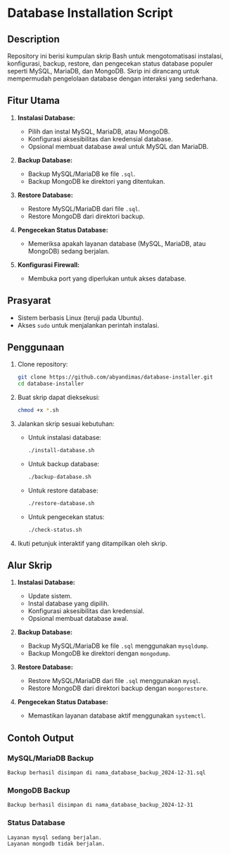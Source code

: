 # Database Installation Script

## Description
Repository ini berisi kumpulan skrip Bash untuk mengotomatisasi instalasi, konfigurasi, backup, restore, dan pengecekan status database populer seperti MySQL, MariaDB, dan MongoDB. Skrip ini dirancang untuk mempermudah pengelolaan database dengan interaksi yang sederhana.

## Fitur Utama
1. **Instalasi Database:**
   - Pilih dan instal MySQL, MariaDB, atau MongoDB.
   - Konfigurasi aksesibilitas dan kredensial database.
   - Opsional membuat database awal untuk MySQL dan MariaDB.

2. **Backup Database:**
   - Backup MySQL/MariaDB ke file `.sql`.
   - Backup MongoDB ke direktori yang ditentukan.

3. **Restore Database:**
   - Restore MySQL/MariaDB dari file `.sql`.
   - Restore MongoDB dari direktori backup.

4. **Pengecekan Status Database:**
   - Memeriksa apakah layanan database (MySQL, MariaDB, atau MongoDB) sedang berjalan.

5. **Konfigurasi Firewall:**
   - Membuka port yang diperlukan untuk akses database.

## Prasyarat
- Sistem berbasis Linux (teruji pada Ubuntu).
- Akses `sudo` untuk menjalankan perintah instalasi.

## Penggunaan
1. Clone repository:
   ```bash
   git clone https://github.com/abyandimas/database-installer.git
   cd database-installer
   ```

2. Buat skrip dapat dieksekusi:
   ```bash
   chmod +x *.sh
   ```

3. Jalankan skrip sesuai kebutuhan:

   - Untuk instalasi database:
     ```bash
     ./install-database.sh
     ```
   - Untuk backup database:
     ```bash
     ./backup-database.sh
     ```
   - Untuk restore database:
     ```bash
     ./restore-database.sh
     ```
   - Untuk pengecekan status:
     ```bash
     ./check-status.sh
     ```

4. Ikuti petunjuk interaktif yang ditampilkan oleh skrip.

## Alur Skrip
1. **Instalasi Database:**
   - Update sistem.
   - Instal database yang dipilih.
   - Konfigurasi aksesibilitas dan kredensial.
   - Opsional membuat database awal.

2. **Backup Database:**
   - Backup MySQL/MariaDB ke file `.sql` menggunakan `mysqldump`.
   - Backup MongoDB ke direktori dengan `mongodump`.

3. **Restore Database:**
   - Restore MySQL/MariaDB dari file `.sql` menggunakan `mysql`.
   - Restore MongoDB dari direktori backup dengan `mongorestore`.

4. **Pengecekan Status Database:**
   - Memastikan layanan database aktif menggunakan `systemctl`.

## Contoh Output
### MySQL/MariaDB Backup
```
Backup berhasil disimpan di nama_database_backup_2024-12-31.sql
```

### MongoDB Backup
```
Backup berhasil disimpan di nama_database_backup_2024-12-31
```

### Status Database
```
Layanan mysql sedang berjalan.
Layanan mongodb tidak berjalan.
```

